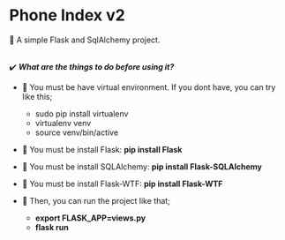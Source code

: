 # Phone Index v2

:iphone: A simple Flask and SqlAlchemy project.<br><br>

:heavy_check_mark: ***What are the things to do before using it?*** <br>

 - :diamond_shape_with_a_dot_inside: You must be have virtual environment. If you dont have, you can try like this;<br>
   - sudo pip install virtualenv <br>
   - virtualenv venv <br>
   - source venv/bin/active <br>

 - :diamond_shape_with_a_dot_inside: You must be install Flask: **pip install Flask** <br>
 - :diamond_shape_with_a_dot_inside: You must be install SQLAlchemy: **pip install Flask-SQLAlchemy** <br>
 - :diamond_shape_with_a_dot_inside: You must be install Flask-WTF: **pip install Flask-WTF** <br>
 - :diamond_shape_with_a_dot_inside: Then, you can run the project like that;<br>
   - **export FLASK_APP=views.py** <br>
   - **flask run**
